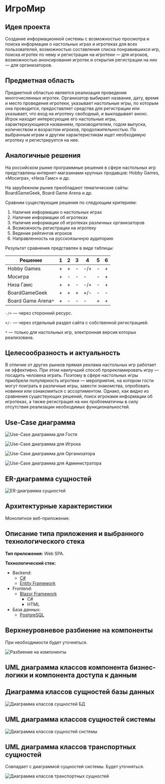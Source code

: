 # ИгроМир

## Идея проекта

Создание информационной системы с возможностью просмотра и поиска информации о
настольных играх и игротеках для всех пользователей, возможностью составления
списка понравившихся игр, поиска игротек по нему и регистрации на игротеки —
для игроков, возможностью анонсирования игротек и открытия регистрации на них
— для организаторов.


## Предметная область

Предметной областью является реализация проведения многочисленных игротек.
Организатор выбирает название, дату, время и место проведения игротеки,
указывает настольные игры, по которым она проводится, предоставляет средства для
регистрации или указывает, что вход на игротеку свободный, и выкладывает анонс.
Игрок находит интересующие его настольные игры, характеризующиеся названием,
производителем, годом выпуска, количеством и возрастом игроков,
продолжительностью. По выбранным играм и другим характеристикам ищет необходимую
игротеку и регистрируется на нее.

## Аналогичные решения

На российском рынке программные решения в сфере настольных игр
представлены интернет-магазинами крупных продавцов: Hobby Games,
«Мосигра», «Низа Гамс» и др.

На зарубежном рынке преобладают тематические сайты: BoardGameGeek, Board Game
Arena и др.

Сравним существующие решения по следующим критериям:

1. Наличие информации о настольных играх
2. Наличие информации об игротеках
3. Наличие информации об игротеках различных организаторов
4. Возможность регистрации на игротеку
5. Ведение рейтингов игроков
6. Направленность на русскоязычную аудиторию

Результат сравнения представлен в виде таблицы:

|Решение|1|2|3|4|5|6|
|-------|-|-|-|-|-|-|
|Hobby Games|+|+|-|-/+|-|+|
|Мосигра|+|-|-|-|-|+|
|Низа Гамс|+|+|-|-/+|-|+|
|BoardGameGeek|+|+|+|+/-|-|-|
|Board Game Arena`*`|+|-|-|-|+|+|

`-/+` — через сторонний ресурс.

`+/-` — через отдельный раздел сайта с собственной регистрацией.

`*` — только для настольных игр, электронная версия которых реализована.


## Целесообразность и актуальность

В отличие от других рынков прямая реклама настольных игр работает не эффективно.
При этом наилучший способ прорекламировать игру — посадить человека играть.
Поэтому в сфере настольных игры приобрели популярность игротеки — мероприятия,
на котором гости могут поиграть в различные игры, завести знакомства, опробовать
новинки или ознакомиться с ассортиментом. Однако, как видно из сравнения
существующих решений, поиск игроками информации об игротеках, а также
регистрация на них проблематичны в силу отсутствия реализации необходимых
функциональностей.


## Use-Case диаграмма

![Use-Case диаграмма для Гостя](./docs/img/Guest.svg)

![Use-Case диаграмма для Игрока](./docs/img/Player.svg)

![Use-Case диаграмма для Организатора](./docs/img/Organizer.svg)

![Use-Case диаграмма для Администратора](./docs/img/Admin.svg)


## ER-диаграмма сущностей

![ER-диаграмма сущностей](./docs/img/ER.svg)


## Архитектурные характеристики

Монолитное веб-приложение.


## Описание типа приложения и выбранного технологического стека

**Тип приложения:** Web SPA.

**Технологический стек:**

* Backend:
    * [C#](https://docs.microsoft.com/ru-ru/dotnet/csharp/)
    * [Entity Framework](https://docs.microsoft.com/ru-ru/ef/)
* Frontend:
    * [Blazor Framework](https://dotnet.microsoft.com/en-us/apps/aspnet/web-apps/blazor)
        * C#
        * HTML
* База данных:
    * [PostgreSQL](https://www.postgresql.org/)

## Верхнеуровневое разбиение на компоненты

При необходимости будет уточняться.

![Разбиение на компоненты](./docs/img/Components.svg)

## UML диаграмма классов компонента бизнес-логики и компонента доступа к данным

<!---![Диаграмма классов компонентов БЛ и ДкД](./docs/img/DB-Entities.svg)--->

## Диаграмма классов сущностей базы данных

![Диаграмма классов сущностей БД](./docs/img/DB-Entities.svg)

## UML диаграмма классов сущностей системы

![Диаграмма классов сущностей системы](./docs/img/Models.svg)

## UML диаграмма классов транспортных сущностей

Совпадает с диаграммой сущностей системы. Будет уточняться.

![Диаграмма классов транспортных сущностей](./docs/img/DTO-Entities.svg)
